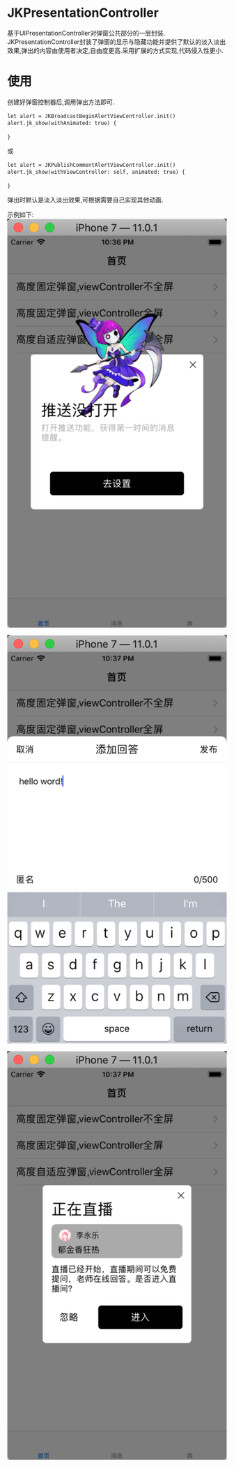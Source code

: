 # JKPresentationController
基于UIPresentationController对弹窗公共部分的一层封装.
JKPresentationController封装了弹窗的显示与隐藏功能并提供了默认的淡入淡出效果,弹出的内容由使用者决定,自由度更高.采用扩展的方式实现,代码侵入性更小.

# 使用
创建好弹窗控制器后,调用弹出方法即可.
```
let alert = JKBroadcastBeginAlertViewController.init()
alert.jk_show(withAnimated: true) {

}
```
或
```
let alert = JKPublishCommentAlertViewController.init()
alert.jk_show(withViewController: self, animated: true) {

}
```
弹出时默认是淡入淡出效果,可根据需要自己实现其他动画.

示例如下:
![](https://raw.githubusercontent.com/xq-120/cloudImage/master/pictures/20200315223637.png)

![](https://raw.githubusercontent.com/xq-120/cloudImage/master/pictures/20200315223713.png)

![](https://raw.githubusercontent.com/xq-120/cloudImage/master/pictures/20200315223732.png)
